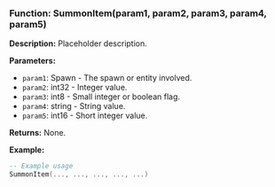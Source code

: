 ### Function: SummonItem(param1, param2, param3, param4, param5)

**Description:**
Placeholder description.

**Parameters:**
- `param1`: Spawn - The spawn or entity involved.
- `param2`: int32 - Integer value.
- `param3`: int8 - Small integer or boolean flag.
- `param4`: string - String value.
- `param5`: int16 - Short integer value.

**Returns:** None.

**Example:**

```lua
-- Example usage
SummonItem(..., ..., ..., ..., ...)
```
